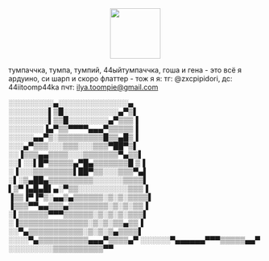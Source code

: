 <div id="header" align="center">
  <img src="https://media.giphy.com/media/M9gbBd9nbDrOTu1Mqx/giphy.gif" width="100"/>
</div>

тумпаччка, тумпа, тумпий, 44ыйтумпаччка, гоша и гена - это всё я
ардуино, си шарп и скоро флаттер - тож я
я:
  тг: @zxcpipidori,
  дс: 44iitoomp44ka
  пчт: ilya.toompie@gmail.com




░░░░░░░░░▄░░░░░░░░░░░░░░▄
░░░░░░░░▌▒█░░░░░░░░░░░▄▀▒▌
░░░░░░░░▌▒▒█░░░░░░░░▄▀▒▒▒▐
░░░░░░░▐▄▀▒▒▀▀▀▀▄▄▄▀▒▒▒▒▒▐
░░░░░▄▄▀▒░▒▒▒▒▒▒▒▒▒█▒▒▄█▒▐
░░░▄▀▒▒▒░░░▒▒▒░░░▒▒▒▀██▀▒▌
░░▐▒▒▒▄▄▒▒▒▒░░░▒▒▒▒▒▒▒▀▄▒▒▌
░░▌░░▌█▀▒▒▒▒▒▄▀█▄▒▒▒▒▒▒▒█ ▒▐
░▐░░░▒▒▒▒▒▒▒▒▌██▀▒▒░░░▒▒▒▀▄▌
░▌░▒▄██▄▒▒▒▒▒▒▒▒▒░░░░░░▒▒▒▒▌
▌▒▀▐▄█▄█▌▄░▀▒▒░░░░░░░░░░▒▒▒▐
▐▒▒▐▀▐▀▒░▄▄▒▄▒▒▒▒▒▒░▒░▒░▒▒▒▒▌
▐▒▒▒▀▀▄▄▒▒▒▄▒▒▒▒▒▒▒▒░▒░▒░▒▒▐
░▌▒▒▒▒▒▒▀▀▀▒▒▒▒▒▒░▒░▒░▒░▒▒▒▌
░▐▒▒▒▒▒▒▒▒▒▒▒▒▒▒░▒░▒░▒▒▄▒▒▐
░░▀▄▒▒▒▒▒▒▒▒▒▒▒░▒░▒░▒▄▒▒▒▒▌
░░░░▀▄▒▒▒▒▒▒▒▒▒▒▄▄▄▀▒▒▒▒▄▀
░░░░░░▀▄▄▄▄▄▄▀▀▀▒▒▒▒▒▄▄▀
░░░░░░░░░▒▒▒▒▒▒▒▒▒▒▀▀
